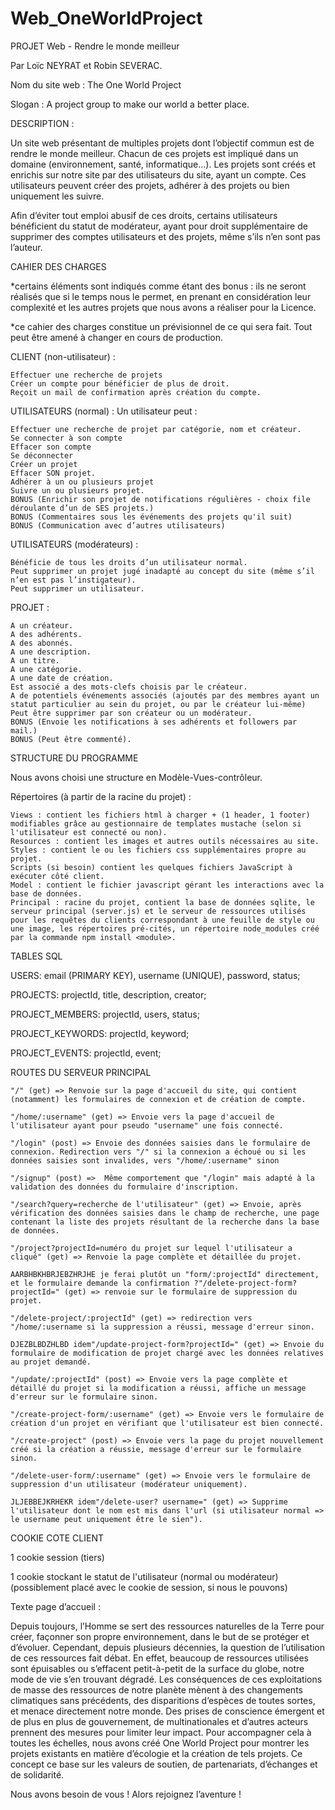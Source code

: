 # Web_OneWorldProject
PROJET Web - Rendre le monde meilleur

Par Loïc NEYRAT et Robin SEVERAC.

Nom du site web : The One World Project

Slogan : A project group to make our world a better place.

DESCRIPTION :

Un site web présentant de multiples projets dont l’objectif commun est de rendre le monde meilleur. Chacun de ces projets est impliqué dans un domaine (environnement, santé, informatique…). Les projets sont créés et enrichis sur notre site par des utilisateurs du site, ayant un compte. Ces utilisateurs peuvent créer des projets, adhérer à des projets ou bien uniquement les suivre.

Afin d’éviter tout emploi abusif de ces droits, certains utilisateurs bénéficient du statut de modérateur, ayant pour droit supplémentaire de supprimer des comptes utilisateurs et des projets, même s’ils n’en sont pas l’auteur.

 

CAHIER DES CHARGES

*certains éléments sont indiqués comme étant des bonus : ils ne seront réalisés que si le temps nous le permet, en prenant en considération leur complexité et les autres projets que nous avons a réaliser pour la Licence.

*ce cahier des charges constitue un prévisionnel de ce qui sera fait. Tout peut être amené à changer en cours de production.

CLIENT (non-utilisateur) :

    Effectuer une recherche de projets
    Créer un compte pour bénéficier de plus de droit.
    Reçoit un mail de confirmation après création du compte.

UTILISATEURS (normal) : Un utilisateur peut :

    Effectuer une recherche de projet par catégorie, nom et créateur.
    Se connecter à son compte
    Effacer son compte
    Se déconnecter
    Créer un projet
    Effacer SON projet.
    Adhérer à un ou plusieurs projet
    Suivre un ou plusieurs projet.
    BONUS (Enrichir son projet de notifications régulières - choix file déroulante d’un de SES projets.)
    BONUS (Commentaires sous les événements des projets qu'il suit)
    BONUS (Communication avec d’autres utilisateurs)

UTILISATEURS (modérateurs) :

    Bénéficie de tous les droits d’un utilisateur normal.
    Peut supprimer un projet jugé inadapté au concept du site (même s’il n’en est pas l’instigateur).
    Peut supprimer un utilisateur.

PROJET :

    A un créateur.
    A des adhérents.
    A des abonnés.
    A une description.
    A un titre.
    A une catégorie.
    A une date de création.
    Est associé a des mots-clefs choisis par le créateur.
    A de potentiels événements associés (ajoutés par des membres ayant un statut particulier au sein du projet, ou par le créateur lui-même)
    Peut être supprimer par son créateur ou un modérateur.
    BONUS (Envoie les notifications à ses adhérents et followers par mail.)
    BONUS (Peut être commenté).

 

STRUCTURE DU PROGRAMME

Nous avons choisi une structure en Modèle-Vues-contrôleur.

Répertoires (à partir de la racine du projet) :

    Views : contient les fichiers html à charger + (1 header, 1 footer) modifiables grâce au gestionnaire de templates mustache (selon si l'utilisateur est connecté ou non).
    Resources : contient les images et autres outils nécessaires au site.
    Styles : contient le ou les fichiers css supplémentaires propre au projet.
    Scripts (si besoin) contient les quelques fichiers JavaScript à exécuter côté client.
    Model : contient le fichier javascript gérant les interactions avec la base de données.
    Principal : racine du projet, contient la base de données sqlite, le serveur principal (server.js) et le serveur de ressources utilisés pour les requêtes du clients correspondant à une feuille de style ou une image, les répertoires pré-cités, un répertoire node_modules créé par la commande npm install <module>.


TABLES SQL

USERS: email (PRIMARY KEY), username (UNIQUE), password, status;

PROJECTS: projectId, title, description, creator;

PROJECT_MEMBERS: projectId, users, status;

PROJECT_KEYWORDS: projectId, keyword;

PROJECT_EVENTS: projectId, event;

 

ROUTES DU SERVEUR PRINCIPAL

    "/" (﻿get)﻿ => Renvoie sur la page d'accueil du site, qui contient (notamment) les formulaires de connexion et de création de compte.

    "/home/:username" (get) => Envoie vers la page d'accueil de l'utilisateur ayant pour pseudo "username" une fois connecté.

    "/login" (post) => Envoie des données saisies dans le formulaire de connexion. Redirection vers "/" si la connexion a échoué ou si les données saisies sont invalides, vers "/home/:username" sinon

    "/signup" (post) =>  Même comportement que "/login" mais adapté à la validation des données du formulaire d'inscription.

    ﻿"/search?query=recherche de l'utilisateur" (get) => Envoie, après vérification des données saisies dans le champ de recherche, une page contenant la liste des projets résultant de la recherche dans la base de données.

    "/project?projectId=numéro du projet sur lequel l'utilisateur a cliqué" (get) => Renvoie la page complète et détaillée du projet.

    AARBHBKHBRJEBZHRJHE je ferai plutôt un "form/:projectId" directement, et le formulaire demande la confirmation ?"/delete-project-form?projectId=" (get) => renvoie sur le formulaire de suppression du projet.

    "/delete-project/:projectId" (get) => redirection vers "/home/:username si la suppression a réussi, message d'erreur sinon.

    DJEZBLBDZHLBD idem"/update-project-form?projectId=" (get) => Envoie du formulaire de modification de projet chargé avec les données relatives au projet demandé.

    "/update/:projectId" (post) => Envoie vers la page complète et détaillé du projet si la modification a réussi, affiche un message d'erreur sur le formulaire sinon.

    "/create-project-form/:username" (get) => Envoie vers le formulaire de création d'un projet en vérifiant que l'utilisateur est bien connecté.

    "/create-project" (post) => Envoie vers la page du projet nouvellement créé si la création a réussie, message d'erreur sur le formulaire sinon.

    "/delete-user-form/:username" (get) => Envoie vers le formulaire de suppression d'un utilisateur (modérateur uniquement).

    JLJEBBEJKRHEKR idem"/delete-user? username=" (get) => Supprime l'utilisateur dont le nom est mis dans l'url (si utilisateur normal => le username peut uniquement être le sien").


COOKIE COTE CLIENT

1 cookie session (tiers)

1 cookie stockant le statut de l'utilisateur (normal ou modérateur) (possiblement placé avec le cookie de session, si nous le pouvons)


Texte page d’accueil : 

Depuis toujours, l’Homme se sert des ressources naturelles de la Terre pour créer, façonner son propre environnement, dans le but de se protéger et d’évoluer.
Cependant, depuis plusieurs décennies, la question de l’utilisation de ces ressources fait débat. En effet, beaucoup de ressources utilisées sont épuisables ou s’effacent petit-à-petit de la surface du globe, notre mode de vie s’en trouvant dégradé. Les conséquences de ces exploitations de masse des ressources de notre planète mènent à des changements climatiques sans précédents, des disparitions d’espèces de toutes sortes, et menace directement notre monde. Des prises de conscience émergent et de plus en plus de gouvernement, de multinationales et d’autres acteurs prennent des mesures pour limiter leur impact. Pour accompagner cela à toutes les échelles, nous avons créé One World Project pour montrer les projets existants en matière d’écologie et la création de tels projets. Ce concept ce base sur les valeurs de soutien, de partenariats, d’échanges et de solidarité.

Nous avons besoin de vous ! Alors rejoignez l’aventure !

